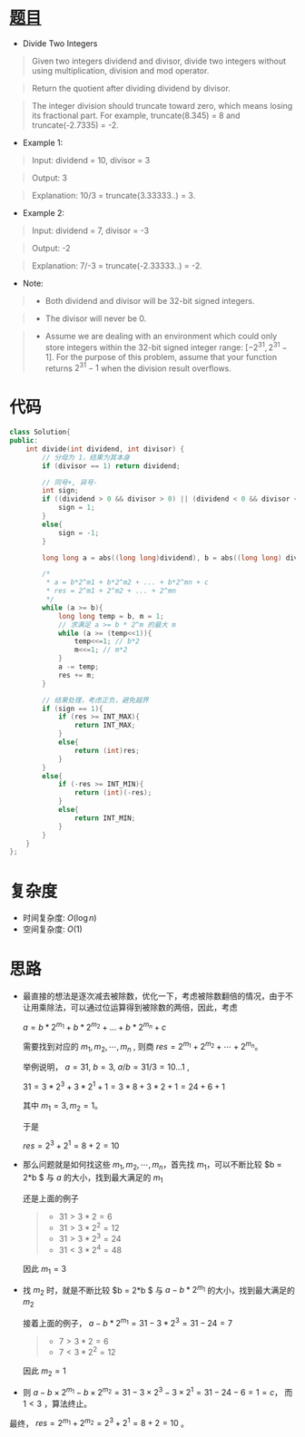# [题目](https://leetcode.com/problems/divide-two-integers/)

* Divide Two Integers

> Given two integers dividend and divisor, divide two integers without using multiplication, division and mod operator.

> Return the quotient after dividing dividend by divisor.

> The integer division should truncate toward zero, which means losing its fractional part. For example, truncate(8.345) = 8 and truncate(-2.7335) = -2.

* Example 1:

> Input: dividend = 10, divisor = 3

> Output: 3

> Explanation: 10/3 = truncate(3.33333..) = 3.

* Example 2:

> Input: dividend = 7, divisor = -3

> Output: -2

> Explanation: 7/-3 = truncate(-2.33333..) = -2.

* Note:

>- Both dividend and divisor will be 32-bit signed integers.

>- The divisor will never be 0.

>- Assume we are dealing with an environment which could only store integers within the 32-bit signed integer range: $[−2^{31},  2^{31} − 1]$. For the purpose of this problem, assume that your function returns $2^{31} − 1$ when the division result overflows.


# 代码

```cpp
class Solution{
public:
    int divide(int dividend, int divisor) {
        // 分母为 1，结果为其本身
        if (divisor == 1) return dividend;

        // 同号+, 异号-
        int sign;
        if ((dividend > 0 && divisor > 0) || (dividend < 0 && divisor < 0)){
            sign = 1;
        }
        else{
            sign = -1;
        }

        long long a = abs((long long)dividend), b = abs((long long) divisor), res = 0;

        /*
         * a = b*2^m1 + b*2^m2 + ... + b*2^mn + c
         * res = 2^m1 + 2^m2 + ... + 2^mn
         */
        while (a >= b){
            long long temp = b, m = 1;
            // 求满足 a >= b * 2^m 的最大 m
            while (a >= (temp<<1)){
                temp<<=1; // b*2
                m<<=1; // m*2
            }
            a -= temp;
            res += m;
        }

        // 结果处理，考虑正负，避免越界
        if (sign == 1){
            if (res >= INT_MAX){
                return INT_MAX;
            }
            else{
                return (int)res;
            }
        }
        else{
            if (-res >= INT_MIN){
                return (int)(-res);
            }
            else{
                return INT_MIN;
            }
        }
    }
};
```

# 复杂度

* 时间复杂度: $O(\log n)$
* 空间复杂度: $O(1)$

# 思路

* 最直接的想法是逐次减去被除数，优化一下，考虑被除数翻倍的情况，由于不让用乘除法，可以通过位运算得到被除数的两倍，因此，考虑 

  $a = b*2^{m_1} + b*2^{m_2} + ... + b*2^{m_n} + c$

  需要找到对应的 $m_{1}, m_{2}, \cdots, m_{n}$ , 则商 $res = 2^{m_1} + 2^{m_2}+ \cdots + 2^{m_n}$。

  举例说明， $a = 31,\ b = 3, \ a/b = 31/3 = 10...1$ , 

  $31 = 3*2^3 + 3*2^1 + 1 = 3*8 + 3*2 + 1 = 24 + 6 + 1$

  其中 $m_{1} = 3, m_{2} = 1$。

  于是

  $res = 2^3 + 2^1 = 8+2 = 10$

  

* 那么问题就是如何找这些 $m_{1}, m_{2}, \cdots, m_{n}$，首先找 $m_{1}$，可以不断比较 $b = 2*b $ 与 $a$ 的大小，找到最大满足的 $m_1$ 

  还是上面的例子

  >- $31 > 3*2 = 6$
  >- $31 > 3*2^2 = 12$
  >- $31 > 3*2^3 = 24$
  >- $31 < 3*2^4 = 48$
  
  因此 $m_{1} = 3$
  
* 找 $m_{2}$ 时，就是不断比较 $b = 2*b $  与  $a - b*2^{m_1}$ 的大小，找到最大满足的 $m_{2}$

  接着上面的例子， $a - b*2^{m_1} = 31 - 3*2^3 = 31 - 24 = 7$
  >- $7 > 3*2 = 6$
  >- $7 < 3*2^2 = 12$

  因此 $m_{2} = 1$

* 则 $a - b\times 2^{m_1} - b\times 2^{m_2} = 31 - 3\times 2^3 - 3\times 2^1 = 31 - 24 - 6 = 1 = c$，
  而 $1 < 3$ ，算法终止。

最终， $res = 2^{m_1} + 2^{m_2} = 2^3 + 2^1 = 8 + 2 = 10$ 。
